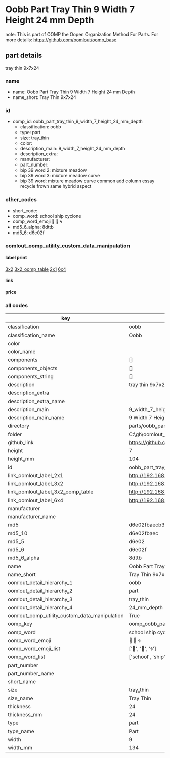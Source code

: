 # Oobb Part Tray Thin 9 Width 7 Height 24 mm Depth  

note: This is part of OOMP the Oopen Organization Method For Parts. For more details: https://github.com/oomlout/oomp_base

##  part details
  



tray thin 9x7x24



### name
* name: Oobb Part Tray Thin 9 Width 7 Height 24 mm Depth
* name_short: Tray Thin 9x7x24 
### id
* oomp_id: oobb_part_tray_thin_9_width_7_height_24_mm_depth
  * classification: oobb
  * type: part
  * size: tray_thin
  * color: 
  * description_main: 9_width_7_height_24_mm_depth
  * description_extra: 
  * manufacturer: 
  * part_number: 
  * bip 39 word 2: mixture meadow
  * bip 39 word 3: mixture meadow curve
  * bip 39 word: mixture meadow curve common add column essay recycle frown same hybrid aspect

### other_codes
* short_code: 
* oomp_word: school ship cyclone
* oomp_word_emoji :school: :ship: :cyclone:
* md5_6_alpha: 8dttb
* md5_6: d6e02f






### oomlout_oomp_utility_custom_data_manipulation
#### label print
[3x2](http://192.168.1.245:1112/?label=oomp%208dttb)
[3x2_oomp_table](http://192.168.1.108:1112/?label=oomp%208dttb)
[2x1](http://192.168.1.242:1112/?label=oomp%208dttb)
[6x4](http://192.168.1.55:1112/?label=oomp%208dttb)    

#### link

                              

#### price







### all codes 
| key | value |  
| --- | --- |  
| classification | oobb |  
| classification_name | Oobb |  
| color |  |  
| color_name |  |  
| components | [] |  
| components_objects | [] |  
| components_string | [] |  
| description | tray thin 9x7x24 |  
| description_extra |  |  
| description_extra_name |  |  
| description_main | 9_width_7_height_24_mm_depth |  
| description_main_name | 9 Width 7 Height 24 mm Depth |  
| directory | parts/oobb_part_tray_thin_9_width_7_height_24_mm_depth |  
| folder | C:\gh\oomlout_oobb_version_4_generated_parts\parts\oobb_part_tray_thin_9_width_7_height_24_mm_depth |  
| github_link | https://github.com/oomlout/oomlout_oomp_part_src/tree/main/parts/oobb_part_tray_thin_9_width_7_height_24_mm_depth |  
| height | 7 |  
| height_mm | 104 |  
| id | oobb_part_tray_thin_9_width_7_height_24_mm_depth |  
| link_oomlout_label_2x1 | http://192.168.1.242:1112/?label=oomp%208dttb |  
| link_oomlout_label_3x2 | http://192.168.1.245:1112/?label=oomp%208dttb |  
| link_oomlout_label_3x2_oomp_table | http://192.168.1.108:1112/?label=oomp%208dttb |  
| link_oomlout_label_6x4 | http://192.168.1.55:1112/?label=oomp%208dttb |  
| manufacturer |  |  
| manufacturer_name |  |  
| md5 | d6e02fbaecb3e9a4b70192e66ca26c72 |  
| md5_10 | d6e02fbaec |  
| md5_5 | d6e02 |  
| md5_6 | d6e02f |  
| md5_6_alpha | 8dttb |  
| name | Oobb Part Tray Thin 9 Width 7 Height 24 mm Depth |  
| name_short | Tray Thin 9x7x24  |  
| oomlout_detail_hierarchy_1 | oobb |  
| oomlout_detail_hierarchy_2 | part |  
| oomlout_detail_hierarchy_3 | tray_thin |  
| oomlout_detail_hierarchy_4 | 24_mm_depth |  
| oomlout_oomp_utility_custom_data_manipulation | True |  
| oomp_key | oomp_oobb_part_tray_thin_9_width_7_height_24_mm_depth |  
| oomp_word | school ship cyclone |  
| oomp_word_emoji | :school: :ship: :cyclone: |  
| oomp_word_emoji_list | [':school:', ':ship:', ':cyclone:'] |  
| oomp_word_list | ['school', 'ship', 'cyclone'] |  
| part_number |  |  
| part_number_name |  |  
| short_name |  |  
| size | tray_thin |  
| size_name | Tray Thin |  
| thickness | 24 |  
| thickness_mm | 24 |  
| type | part |  
| type_name | Part |  
| width | 9 |  
| width_mm | 134 |  

